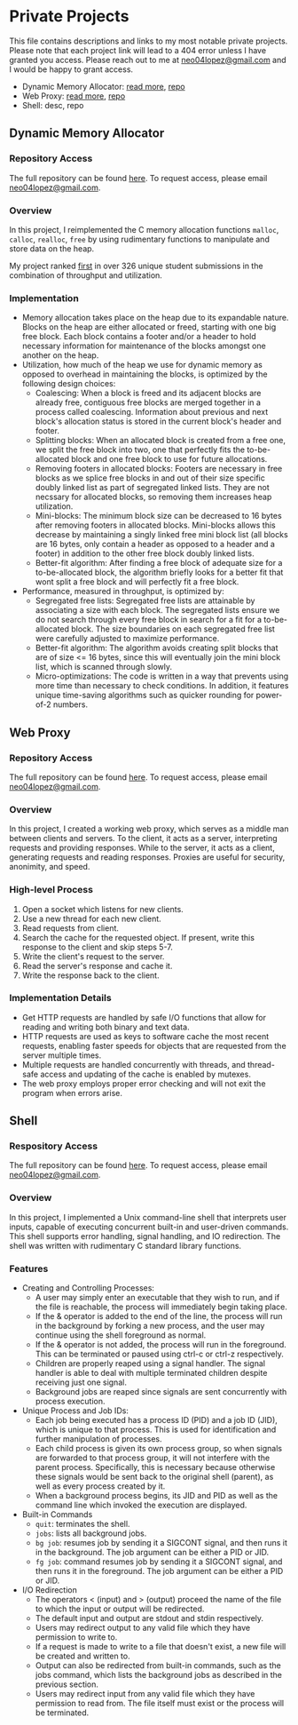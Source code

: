 # Private Projects
This file contains descriptions and links to my most notable private projects. Please note that each project link will lead to a 404 error unless I have granted you access. Please reach out to me at neo04lopez@gmail.com and I would be happy to grant access.
- Dynamic Memory Allocator: [read more](https://github.com/neo-lopez/private-projects?tab=readme-ov-file#dynamic-memory-allocator), [repo](https://github.com/neo-lopez/malloc-lab)
- Web Proxy: [read more](https://github.com/neo-lopez/private-projects?tab=readme-ov-file#web-proxy), [repo](https://github.com/neo-lopez/proxy-lab)
- Shell: desc, repo

## Dynamic Memory Allocator
### Repository Access
The full repository can be found [here](https://github.com/neo-lopez/malloc-lab). To request access, please email neo04lopez@gmail.com.
### Overview
In this project, I reimplemented the C memory allocation functions `malloc`, `calloc`, `realloc`, `free` by using rudimentary functions to manipulate and store data on the heap.

My project ranked [first](https://autolab.andrew.cmu.edu/courses/15213-f23/assessments/malloclab/scoreboard) in over 326 unique student submissions in the combination of throughput and utilization.
### Implementation
- Memory allocation takes place on the heap due to its expandable nature. Blocks on the heap are either allocated or freed, starting with one big free block. Each block contains a footer and/or a header to hold necessary information for maintenance of the blocks amongst one another on the heap.
- Utilization, how much of the heap we use for dynamic memory as opposed to overhead in maintaining the blocks, is optimized by the following design choices:
  - Coalescing: When a block is freed and its adjacent blocks are already free, contiguous free blocks are merged together in a process called coalescing. Information about previous and next block's allocation status is stored in the current block's header and footer.
  - Splitting blocks: When an allocated block is created from a free one, we split the free block into two, one that perfectly fits the to-be-allocated block and one free block to use for future allocations.
  - Removing footers in allocated blocks: Footers are necessary in free blocks as we splice free blocks in and out of their size specific doubly linked list as part of segregated linked lists. They are not necssary for allocated blocks, so removing them increases heap utilization.
  - Mini-blocks: The minimum block size can be decreased to 16 bytes after removing footers in allocated blocks. Mini-blocks allows this decrease by maintaining a singly linked free mini block list (all blocks are 16 bytes, only contain a header as opposed to a header and a footer) in addition to the other free block doubly linked lists.
  - Better-fit algorithm: After finding a free block of adequate size for a to-be-allocated block, the algorithm briefly looks for a better fit that wont split a free block and will perfectly fit a free block.
- Performance, measured in throughput, is optimized by:
  - Segregated free lists: Segregated free lists are attainable by associating a size with each block. The segregated lists ensure we do not search through every free block in search for a fit for a to-be-allocated block. The size boundaries on each segregated free list were carefully adjusted to maximize performance.
  - Better-fit algorithm: The algorithm avoids creating split blocks that are of size <= 16 bytes, since this will eventually join the mini block list, which is scanned through slowly.
  - Micro-optimizations: The code is written in a way that prevents using more time than necessary to check conditions. In addition, it features unique time-saving algorithms such as quicker rounding for power-of-2 numbers.

## Web Proxy
### Repository Access
The full repository can be found [here](https://github.com/neo-lopez/proxy-lab). To request access, please email neo04lopez@gmail.com.
### Overview
In this project, I created a working web proxy, which serves as a middle man between clients and servers. To the client, it acts as a server, interpreting requests and providing responses. While to the server, it acts as a client, generating requests and reading responses. Proxies are useful for security, anonimity, and speed.
### High-level Process
1. Open a socket which listens for new clients.
2. Use a new thread for each new client.
3. Read requests from client.
4. Search the cache for the requested object. If present, write this response to the client and skip steps 5-7.
5. Write the client's request to the server.
6. Read the server's response and cache it.
7. Write the response back to the client.
### Implementation Details
- Get HTTP requests are handled by safe I/O functions that allow for reading and writing both binary and text data.
- HTTP requests are used as keys to software cache the most recent requests, enabling faster speeds for objects that are requested from the server multiple times.
- Multiple requests are handled concurrently with threads, and thread-safe access and updating of the cache is enabled by mutexes.
- The web proxy employs proper error checking and will not exit the program when errors arise.

## Shell
### Respository Access
The full repository can be found [here](https://github.com/neo-lopez/proxy-lab). To request access, please email neo04lopez@gmail.com.
### Overview
In this project, I implemented a Unix command-line shell that interprets user inputs, capable of executing concurrent built-in and user-driven commands. This shell supports error handling, signal handling, and IO redirection. The shell was written with rudimentary C standard library functions.
### Features
- Creating and Controlling Processes:
  - A user may simply enter an executable that they wish to run, and if the file is reachable, the process will immediately begin taking place.
  - If the & operator is added to the end of the line, the process will run in the background by forking a new process, and the user may continue using the shell foreground as normal.
  - If the & operator is not added, the process will run in the foreground. This can be terminated or paused using ctrl-c or ctrl-z respectively.
  - Children are properly reaped using a signal handler. The signal handler is able to deal with multiple terminated children despite receiving just one signal.
  - Background jobs are reaped since signals are sent concurrently with process execution.
- Unique Process and Job IDs:
  - Each job being executed has a process ID (PID) and a job ID (JID), which is unique to that process. This is used for identification and further manipulation of processes.
  - Each child process is given its own process group, so when signals are forwarded to that process group, it will not interfere with the parent process. Specifically, this is necessary because otherwise these signals would be sent back to the original shell (parent), as well as every process created by it.
  - When a background process begins, its JID and PID as well as the command line which invoked the execution are displayed.
- Built-in Commands
  - `quit`: terminates the shell.
  - `jobs`: lists all background jobs.
  - `bg job`: resumes job by sending it a SIGCONT signal, and then runs it in the background. The job argument can be either a PID or JID.
  - `fg job`: command resumes job by sending it a SIGCONT signal, and then runs it in the foreground. The job argument can be either a PID or JID.
- I/O Redirection
  - The operators < (input) and > (output) proceed the name of the file to which the input or output will be redirected.
  - The default input and output are stdout and stdin respectively.
  - Users may redirect output to any valid file which they have permission to write to.
  - If a request is made to write to a file that doesn't exist, a new file will be created and written to.
  - Output can also be redirected from built-in commands, such as the jobs command, which lists the background jobs as described in the previous section.
  - Users may redirect input from any valid file which they have permission to read from. The file itself must exist or the process will be terminated.
